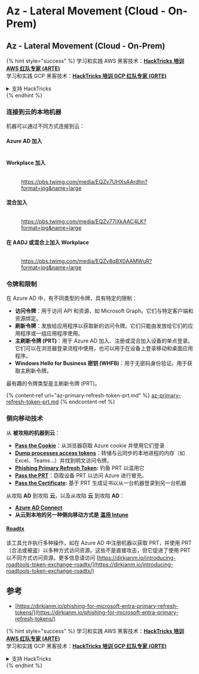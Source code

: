 # Az - Lateral Movement (Cloud - On-Prem)

## Az - Lateral Movement (Cloud - On-Prem)

{% hint style="success" %}
学习和实践 AWS 黑客技术：<img src="../../../.gitbook/assets/image.png" alt="" data-size="line">[**HackTricks 培训 AWS 红队专家 (ARTE)**](https://training.hacktricks.xyz/courses/arte)<img src="../../../.gitbook/assets/image.png" alt="" data-size="line">\
学习和实践 GCP 黑客技术：<img src="../../../.gitbook/assets/image (2).png" alt="" data-size="line">[**HackTricks 培训 GCP 红队专家 (GRTE)**<img src="../../../.gitbook/assets/image (2).png" alt="" data-size="line">](https://training.hacktricks.xyz/courses/grte)

<details>

<summary>支持 HackTricks</summary>

* 查看 [**订阅计划**](https://github.com/sponsors/carlospolop)!
* **加入** 💬 [**Discord 群组**](https://discord.gg/hRep4RUj7f) 或 [**Telegram 群组**](https://t.me/peass) 或 **在** **Twitter** 🐦 [**@hacktricks\_live**](https://twitter.com/hacktricks\_live)** 上关注我们。**
* **通过向** [**HackTricks**](https://github.com/carlospolop/hacktricks) 和 [**HackTricks Cloud**](https://github.com/carlospolop/hacktricks-cloud) GitHub 仓库提交 PR 来分享黑客技巧。

</details>
{% endhint %}

### 连接到云的本地机器

机器可以通过不同方式连接到云：

#### Azure AD 加入

<figure><img src="../../../.gitbook/assets/image (259).png" alt=""><figcaption></figcaption></figure>

#### Workplace 加入

<figure><img src="../../../.gitbook/assets/image (222).png" alt=""><figcaption><p><a href="https://pbs.twimg.com/media/EQZv7UHXsAArdhn?format=jpg&#x26;name=large">https://pbs.twimg.com/media/EQZv7UHXsAArdhn?format=jpg&#x26;name=large</a></p></figcaption></figure>

#### 混合加入

<figure><img src="../../../.gitbook/assets/image (178).png" alt=""><figcaption><p><a href="https://pbs.twimg.com/media/EQZv77jXkAAC4LK?format=jpg&#x26;name=large">https://pbs.twimg.com/media/EQZv77jXkAAC4LK?format=jpg&#x26;name=large</a></p></figcaption></figure>

#### 在 AADJ 或混合上加入 Workplace

<figure><img src="../../../.gitbook/assets/image (252).png" alt=""><figcaption><p><a href="https://pbs.twimg.com/media/EQZv8qBX0AAMWuR?format=jpg&#x26;name=large">https://pbs.twimg.com/media/EQZv8qBX0AAMWuR?format=jpg&#x26;name=large</a></p></figcaption></figure>

### 令牌和限制 <a href="#tokens-and-limitations" id="tokens-and-limitations"></a>

在 Azure AD 中，有不同类型的令牌，具有特定的限制：

* **访问令牌**：用于访问 API 和资源，如 Microsoft Graph。它们与特定客户端和资源绑定。
* **刷新令牌**：发放给应用程序以获取新的访问令牌。它们只能由发放给它们的应用程序或一组应用程序使用。
* **主刷新令牌 (PRT)**：用于 Azure AD 加入、注册或混合加入设备的单点登录。它们可以在浏览器登录流程中使用，也可以用于在设备上登录移动和桌面应用程序。
* **Windows Hello for Business 密钥 (WHFB)**：用于无密码身份验证。用于获取主刷新令牌。

最有趣的令牌类型是主刷新令牌 (PRT)。

{% content-ref url="az-primary-refresh-token-prt.md" %}
[az-primary-refresh-token-prt.md](az-primary-refresh-token-prt.md)
{% endcontent-ref %}

### 侧向移动技术

从 **被攻陷的机器到云**：

* [**Pass the Cookie**](az-pass-the-cookie.md)：从浏览器窃取 Azure cookie 并使用它们登录
* [**Dump processes access tokens**](az-processes-memory-access-token.md)：转储与云同步的本地进程的内存（如 Excel、Teams...）并找到明文访问令牌。
* [**Phishing Primary Refresh Token**](az-phishing-primary-refresh-token-microsoft-entra.md)**:** 钓鱼 PRT 以滥用它
* [**Pass the PRT**](pass-the-prt.md)：窃取设备 PRT 以访问 Azure 进行冒充。
* [**Pass the Certificate**](az-pass-the-certificate.md)**:** 基于 PRT 生成证书以从一台机器登录到另一台机器

从攻陷 **AD** 到攻陷 **云**，以及从攻陷 **云** 到攻陷 **AD**：

* [**Azure AD Connect**](azure-ad-connect-hybrid-identity/)
* **从云到本地的另一种侧向移动方式是** [**滥用 Intune**](../az-services/intune.md)

#### [Roadtx](https://github.com/dirkjanm/ROADtools)

该工具允许执行多种操作，如在 Azure AD 中注册机器以获取 PRT，并使用 PRT（合法或被盗）以多种方式访问资源。这些不是直接攻击，但它促进了使用 PRT 以不同方式访问资源。更多信息请访问 [https://dirkjanm.io/introducing-roadtools-token-exchange-roadtx/](https://dirkjanm.io/introducing-roadtools-token-exchange-roadtx/)

## 参考

* [https://dirkjanm.io/phishing-for-microsoft-entra-primary-refresh-tokens/](https://dirkjanm.io/phishing-for-microsoft-entra-primary-refresh-tokens/)

{% hint style="success" %}
学习和实践 AWS 黑客技术：<img src="../../../.gitbook/assets/image.png" alt="" data-size="line">[**HackTricks 培训 AWS 红队专家 (ARTE)**](https://training.hacktricks.xyz/courses/arte)<img src="../../../.gitbook/assets/image.png" alt="" data-size="line">\
学习和实践 GCP 黑客技术：<img src="../../../.gitbook/assets/image (2).png" alt="" data-size="line">[**HackTricks 培训 GCP 红队专家 (GRTE)**<img src="../../../.gitbook/assets/image (2).png" alt="" data-size="line">](https://training.hacktricks.xyz/courses/grte)

<details>

<summary>支持 HackTricks</summary>

* 查看 [**订阅计划**](https://github.com/sponsors/carlospolop)!
* **加入** 💬 [**Discord 群组**](https://discord.gg/hRep4RUj7f) 或 [**Telegram 群组**](https://t.me/peass) 或 **在** **Twitter** 🐦 [**@hacktricks\_live**](https://twitter.com/hacktricks\_live)** 上关注我们。**
* **通过向** [**HackTricks**](https://github.com/carlospolop/hacktricks) 和 [**HackTricks Cloud**](https://github.com/carlospolop/hacktricks-cloud) GitHub 仓库提交 PR 来分享黑客技巧。

</details>
{% endhint %}
